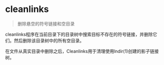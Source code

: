 # cleanlinks

> 删除悬空的符号链接和空目录

cleanlinks程序在当前目录下的目录树中搜索目标不存在的符号链接，并删除它们。然后删除该目录树中的所有空目录。

在文件从真实目录中删除之后，Cleanlinks用于清理使用lndir(1)创建的影子链接树。
